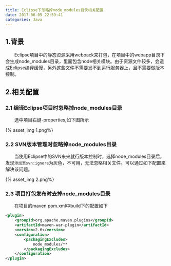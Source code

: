 ```yaml
---
title: Eclipse下忽略掉node_modules目录相关配置
date: 2017-06-05 22:59:41
categories: Java
---
```


## 1.背景

&emsp;&emsp;Eclipse项目中的静态资源采用webpack来打包，在项目中的webapp目录下会生成node_modules目录，里面包含node相关模块。由于资源文件较多，会造成Eclipse编译缓慢，另外这些文件不需要发不到运行服务器上，且不需要做版本控制。

## 2.相关配置

### 2.1 编译Eclipse项目时忽略掉node_modules目录

&emsp;&emsp;选中项目右键-properties,如下图所示

{% asset_img 1.png%}

### 2.2 SVN版本管理时忽略掉node_modules目录

&emsp;&emsp;当使用Eclipse中的SVN来来就行版本控制时，选择node_modules目录后，发现`添加至svn:ignore`为灰色，不可用，无法忽略相关文件。可以通过如下配置来解决该问题。

{% asset_img 2.png%}

### 2.3 项目打包发布时去掉node_modules目录

&emsp;&emsp;在项目的maven pom.xml中build下的配置如下

```xml
<plugin>
	<groupId>org.apache.maven.plugins</groupId>
	<artifactId>maven-war-plugin</artifactId>
	<version>2.6</version>
	<configuration>
		<packagingExcludes>
			node_modules/**
		</packagingExcludes>
	</configuration>
</plugin>
```
